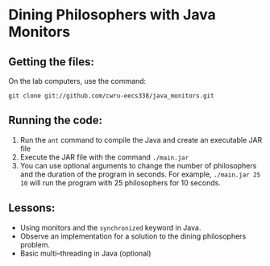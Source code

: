 Dining Philosophers with Java Monitors
======================================

Getting the files:
------------------

On the lab computers, use the command:
<pre><code>git clone git://github.com/cwru-eecs338/java_monitors.git</code></pre>

Running the code:
-----------------

1. Run the <code>ant</code> command to compile the Java and create an executable JAR file
2. Execute the JAR file with the command <code>./main.jar</code>
3. You can use optional arguments to change the number of philosophers and the duration of the program in seconds. For example, <code>./main.jar 25 10</code> will run the program with 25 philosophers for 10 seconds.

Lessons:
--------

* Using monitors and the <code>synchronized</code> keyword in Java.
* Observe an implementation for a solution to the dining philosophers problem.
* Basic multi&ndash;threading in Java (optional)
